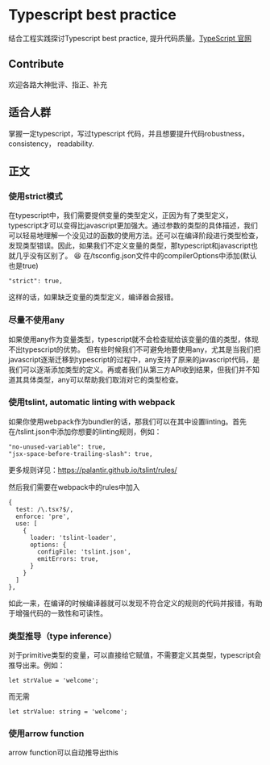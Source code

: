 # Typescript best practice

结合工程实践探讨Typescript best practice, 提升代码质量。[TypeScript 官网](https://www.typescriptlang.org/)

## Contribute
欢迎各路大神批评、指正、补充

## 适合人群
掌握一定typescript，写过typescript 代码，并且想要提升代码robustness， consistency， readability.

## 正文

### 使用strict模式
在typescript中，我们需要提供变量的类型定义，正因为有了类型定义，typescript才可以变得比javascript更加强大。通过参数的类型的具体描述，我们可以轻易地理解一个没见过的函数的使用方法。还可以在编译阶段进行类型检查，发现类型错误。因此，如果我们不定义变量的类型，那typescript和javascript也就几乎没有区别了。 :laughing:
在/tsconfig.json文件中的compilerOptions中添加(默认也是true)
```
"strict": true,
```
这样的话，如果缺乏变量的类型定义，编译器会报错。


### 尽量不使用any
如果使用any作为变量类型，typescript就不会检查赋给该变量的值的类型，体现不出typescript的优势。 但有些时候我们不可避免地要使用any，尤其是当我们把javascript逐渐迁移到typescript的过程中，any支持了原来的javascript代码，是我们可以逐渐添加类型的定义。再或者我们从第三方API收到结果，但我们并不知道其具体类型，any可以帮助我们取消对它的类型检查。

### 使用tslint, automatic linting with webpack
如果你使用webpack作为bundler的话，那我们可以在其中设置linting。首先在/tslint.json中添加你想要的linting规则，例如：
```
"no-unused-variable": true,
"jsx-space-before-trailing-slash": true,
```
更多规则详见：https://palantir.github.io/tslint/rules/

然后我们需要在webpack中的rules中加入
```
{
  test: /\.tsx?$/,
  enforce: 'pre',
  use: [
    {
      loader: 'tslint-loader',
      options: {
        configFile: 'tslint.json',
        emitErrors: true,
      }
    }
  ]
},
```
如此一来，在编译的时候编译器就可以发现不符合定义的规则的代码并报错，有助于增强代码的一致性和可读性。

### 类型推导（type inference）
对于primitive类型的变量，可以直接给它赋值，不需要定义其类型，typescript会推导出来。例如：
```
let strValue = 'welcome';
```
而无需
```
let strValue: string = 'welcome';
```

### 使用arrow function
arrow function可以自动推导出this

